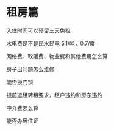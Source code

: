 # 租房篇

入住时间可以预留三天免租

水电费是不是民水民电  5.1/吨，0.7/度

网络费、取暖费、物业费和其他费用怎么算

房子出问题怎么维修

能否换门锁

提前退租转租要求，租户违约和房东违约

中介费怎么算

能否办居住证

